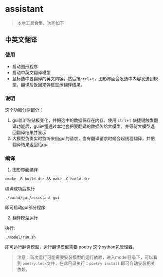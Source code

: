 # assistant
> 本地工具合集，功能如下

## 中英文翻译

### 使用
- 启动图形程序
- 启动中英文翻译模型
- 鼠标选中要翻译的英文内容，然后按`ctrl`+`t`，图形界面会发选中内容发送到模型，翻译后饭回来弹框显示翻译结果。

### 说明

这个功能分两部分：
1. gui监听粘贴板变化，并把选中的数据保存在内存，使用 `ctrl`+`t` 快捷键触发翻译功能后，gui进程通过本地套把要翻译的数据传给大模型，并等待大模型返回翻译结果并显示
2. 大模型负责实时监听来自gui的请求，当有翻译请求时候会起线程翻译，并把翻译结果返回给gui

### 编译

1. 图形界面编译
```shell
cmake -B build-dir && make -C build-dir
```
编译成功后执行
```shell
./build/gui/assistant-gui
```
即可启动gui部分程序

2. 翻译模型运行

执行:
```shell
./model/run.sh
```

即可运行翻译模型，运行翻译模型需要 poetry 这个python包管理器。

> 注意：首次运行可能需要安装模型的运行依赖，进入model目录下，可以看到 `poetry.lock`文件，在此目录执行：`poetry install` 即可自动安装相关依赖。


